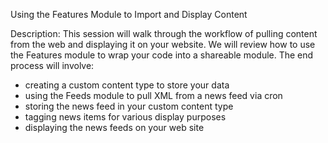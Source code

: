 Using the Features Module to Import and Display Content

Description:
This session will walk through the workflow of pulling content from the web
and displaying it on your website. We will review how to use the Features
module to wrap your code into a shareable module. The end process will
involve:

* creating a custom content type to store your data
* using the Feeds module to pull XML from a news feed via cron
* storing the news feed in your custom content type
* tagging news items for various display purposes
* displaying the news feeds on your web site